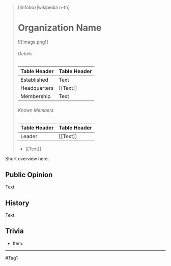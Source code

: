 
> [!infobox|wikipedia n-th]
> # Organization Name
> ![[Image.png]] 
> ###### Details
> | Table Header | Table Header | 
> | ---- | --- |
> | Established | Text | 
> | Headquarters | [[Text]] |
> | Membership | Text |
> 
> ###### Known Members
> | Table Header | Table Header | 
> | ---- | --- |
> | Leader | [[Text]] | 
> - [[Text]]


Short overview here.

## Public Opinion
Text.

## History
Text.

## Trivia
- Item.


---
#Tag1 